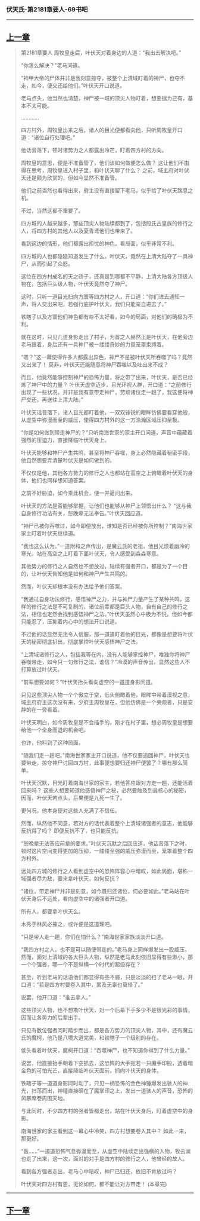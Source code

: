 ### 伏天氏-第2181章要人-69书吧

--------
[上一章](./597679f7574a834c0af1b6d7f32bb536.md)
--------


>
>
>
>第2181章要人
>周牧皇走后，叶伏天对着身边的人道：“我出去解决吧。”
>
>“你怎么解决？”老马问道。
>
>“神甲大帝的尸体并非是我刻意掠夺，被整个上清域盯着的神尸，也夺不走，如今，便交还给他们。”叶伏天开口说道。
>
>老马点头，他当然也清楚，神尸被一域的顶尖人物盯着，想要据为己有，基本不太可能。
>
>…………
>
>四方村外，周牧皇出来之后，诸人的目光便都看向他，只听周牧皇开口道：“诸位自行处理吧。”
>
>他话音落下，顿时诸势力之人都露出冷芒，盯着四方村的方向。
>
>周牧皇的意思，便是不准备管了，他们该如何做便怎么做？
>这让他们不由得在思考，周牧皇进入村子里，和叶伏天聊了什么？
>之前，域主府对叶伏天还是颇为欣赏的，但如今显然不准备管。
>
>他们之前当然也看得出来，府主没有直接留下老马，似乎给了叶伏天踹息之机。
>
>不过，当然这都不重要了。
>
>四方城的人越来越多，那些顶尖人物陆续都到了，包括段氏古皇族的修行之人，将四方村的其他人以及夏青鸢他们也带来了。
>
>看到这边的情形，他们都露出担忧的神色，看局面，似乎非常不利。
>
>四方城的人也都隐隐知道发生了什么，叶伏天，竟然在上清大陆夺了一具神尸，从而引起了众怒。
>
>这位在四方村成名的天之骄子，还真是到哪都不平静，上清大陆各方顶级人物在，包括巨头级人物，叶伏天竟然夺了神尸。
>
>这时，只听一道目光扫向方寰等四方村之人，开口道：“你们进去通知一声，将人交出来吧，若强行庇护叶伏天，我们只能亲自进去了。”
>
>铁瞎子以及方寰他们神色都有些不太好看，如今的局面，对他们的确极为不利。
>
>就在这时，只见几道身影走出了村子，为首之人赫然正是叶伏天，在他旁边老马跟着，身后还有一具神尸被一缕缕奇妙的力量笼罩束缚着。
>
>“嗯？”这一幕使得许多人都露出异色，神尸不是被叶伏天所吞噬了吗？竟然又出来了！
>莫非，叶伏天还能随意将神尸吞噬以及吐出来不成？
>
>而且，他竟然能够控制神尸的恐怖力量，将之带了出来，叶伏天，是否已经炼了神尸中的力量？
>叶伏天虚空迈步，目光环视人群，开口道：“之前修行出现了一些状况，并非是我有意带走神尸，劳烦诸位走一趟了，我这便将神尸交还，再送往上清大陆。”
>
>叶伏天话音落下，诸人目光都盯着他，一双双锋锐的眼眸仿佛要看穿他般，从虚空中弥漫而至的威压，使得四方村外的这一方浩瀚区域压抑至极。
>
>“你是如何做到带走神尸的？”只听南海世家的家主开口问道，声音中蕴藏着强烈的压迫力，直接降临叶伏天身上。
>
>叶伏天能够和神尸产生共鸣，甚至将神尸吞噬，身上必然隐藏着秘密手段，他自然想要弄清楚叶伏天是如何做到的。
>
>不仅仅是他，其他各方势力的修行之人也都站在高空之上俯瞰着叶伏天的身体，他们也同样想知道答案。
>
>之前不好胁迫，如今乘此机会，便一并逼问出来。
>
>叶伏天的方法是否能够掌握，让他们也能够从神尸上领悟出什么？
>“这与我自身修行功法有关，恕晚辈无法奉告。”叶伏天回应道。
>
>“神尸已被你吞噬过，如今即便放出，谁知是否已经被你所控制？”南海世家家主盯着叶伏天继续道。
>
>“我也这么认为。”一道附和之声传出，是魔云氏的老祖，他目光烦着幽冷的寒光，站在高空之上盯着下面叶伏天，令人感受到森森寒意。
>
>其他势力的修行之人自然也不想放过，陆续有强者开口，都是为了一个目的，让叶伏天告知他是如何和神尸产生共鸣的。
>
>然而，叶伏天却根本没有办法给予他们答案。
>
>“我通过自身功法修行，感悟神尸之力，并与神尸力量产生了某种共鸣，这样的修行之法是不可复制的，诸位前辈都是巨头人物，自有自己的修行之法，相信也定然会找到感悟神尸之法。”叶伏天虽然心中极为不悦，但如今都只能忍了，压抑着内心中的想法开口说道。
>
>不过他的话显然无法令人信服，那一道道盯着他的目光，都像是想要将叶伏天的秘密彻底扒出，彻底掌控叶伏天感悟神尸之法。
>
>“上清域诸修行之人，包括我等在内，没有人能够掌控神尸，唯独你将神尸吞噬带走，如今只一句修行之法，谁信？”冷漠的声音传出，显然这些人不打算放过叶伏天。
>
>“前辈想要如何？”叶伏天抬头看向虚空的一道道身影问道。
>
>只见这些顶尖人物一个个傲立于空，低头俯瞰着他，眼眸中带着漠视之意，域主府府主这次没有来，少府主周牧皇在，但他仿佛是一个旁观者，只是安静的在一旁看着。
>
>叶伏天明白，如今周牧皇是不会插手的，刚才在村子里，想必周牧皇是想要给他一个全身而退的机会吧。
>
>也许，他料到了这种局面。
>
>“随我们走一趟吧。”南海世家家主开口说道，他不仅要追回神尸，叶伏天也要带走，掠夺神尸讨回四方村，此事便想要归还神尸便罢了？哪有那么简单。
>
>叶伏天沉默，目光盯着南海世家的家主，若他答应跟对方走一趟，还能活着回来吗？
>这些人想要知道他感悟神尸之秘，必然要触及到最核心的秘密，因而，叶伏天若点头，后果便是九死一生了。
>
>更何况，他本身便对这些人充满了不信任。
>
>然而，纵然他不同意，若对方的话代表着整个上清域诸强者的意志，他能够反抗得了吗？
>即便反抗不了，也只能反抗。
>
>“恕晚辈无法答应前辈的要求。”叶伏天沉默之后回应道，他话音落下之时，顿时这片空间变得更加的压抑，一缕缕至强的威压弥漫而至，笼罩着整个四方村外。
>
>远处四方城的修行之人看到虚空中的恐怖阵容心中暗叹，如此局面，堪称一域强者尽为敌，要来拿叶伏天，如何反抗？
>
>“诸位，带走神尸并非是刻意，如今既归还诸位，何必要如此。”老马站在叶伏天身后不远处，看向虚空中的诸强者开口道。
>
>所有人，都要拿叶伏天么。
>
>木秀于林风必摧之，或许便是这道理吧。
>
>“只是带人走一趟，你们在怕什么？”南海世家家族淡淡开口道。
>
>“我四方村之人，也不是可以随便带走的。”老马身上同样爆发出一股威压，然而，面对上清域的各大巨头人物，纵然是老马此刻依旧显得有些渺小，那一个个强者，哪一个不是纵横一个时代的超级存在？
>
>甚至，听到老马的话语他们都显得有些不屑，只是淡淡的扫了老马一眼，开口道：“若是四方村要卷入其中，累及无辜也莫怪了。”
>
>说罢，他开口道：“谁去拿人。”
>
>这些顶尖人物，也不想欺叶伏天，对一个后辈下手多少不是很光彩的事情，因而让各势力的后辈出手。
>
>只见有数位强者同时踏步而出，都是各方势力的顶尖人物，其中，还有魔云氏的魔柯，他乃是八境大道完美，和铁瞎子一个级别的存在。
>
>低头看着叶伏天，魔柯开口道：“吞噬神尸，也不知道你得到了什么力量。”
>
>说罢，他直接抬手朝着下空抓去，这恐怖的大手宛若一只魔手印般，透着暗金色的可怕光芒，直接降临叶伏天面前，抓向叶伏天的身体。
>
>铁瞎子等一道道身影同时动了，只见一柄恐怖的金色神锤爆发出骇人的神光，扫荡而出，神锤直接砸在了魔掌印之上，发出一道骇人的声音，恐怖的风暴席卷周围天地。
>
>与此同时，不少四方村的强者皆都走出，站在叶伏天身后，盯着虚空中的身影。
>
>南海世家的家主看到这一幕心中冷笑，四方村想要卷入其中？
>如此一来，那更好。
>
>“轰……”一道道恐怖气息弥漫而至，从虚空中陆续走出强横的人物，牧云澜也走了出来，这一次，面对的对手是四方村的修行之人，他曾经的故人。
>
>看到各方强者走出，老马心中暗叹，神尸已归还，依旧不肯放过吗？
>
>叶伏天对四方村有恩，无论如何，都不能让对方带走！
>(本章完)
>
>

--------
[下一章](./68d6851f4285a3c214ac1e7262aa2785.md)
--------
